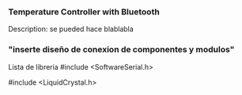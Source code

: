 ### Temperature Controller with Bluetooth
Description: se pueded hace blablabla

### "inserte diseño de conexion de componentes y modulos"

Lista de libreria
#include <SoftwareSerial.h>

#include <LiquidCrystal.h>

